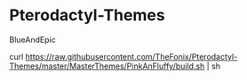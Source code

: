 # Pterodactyl-Themes
BlueAndEpic

curl https://raw.githubusercontent.com/TheFonix/Pterodactyl-Themes/master/MasterThemes/PinkAnFluffy/build.sh | sh
